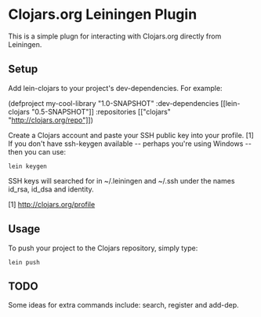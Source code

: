 Clojars.org Leiningen Plugin
============================

This is a simple plugn for interacting with Clojars.org directly from 
Leiningen.

Setup
-----

Add lein-clojars to your project's dev-dependencies.  For example:

  (defproject my-cool-library "1.0-SNAPSHOT"
    :dev-dependencies [[lein-clojars "0.5-SNAPSHOT"]]
    :repositories [["clojars" "http://clojars.org/repo"]])

Create a Clojars account and paste your SSH public key into your profile. [1]
If you don't have ssh-keygen available -- perhaps you're using Windows -- 
then you can use:

    lein keygen

SSH keys will searched for in ~/.leiningen and ~/.ssh under the names id_rsa,
id_dsa and identity.

[1] http://clojars.org/profile

Usage
-----

To push your project to the Clojars repository, simply type:

    lein push

TODO
-----

Some ideas for extra commands include: search, register and add-dep.

